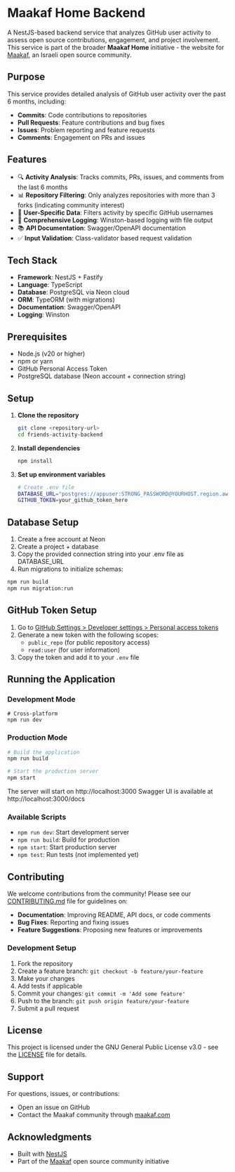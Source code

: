 # Maakaf Home Backend

A NestJS-based backend service that analyzes GitHub user activity to assess open source contributions, engagement, and project involvement. This service is part of the broader **Maakaf Home** initiative - the website for [Maakaf](https://maakaf.com), an Israeli open source community.

## Purpose

This service provides detailed analysis of GitHub user activity over the past 6 months, including:
- **Commits**: Code contributions to repositories
- **Pull Requests**: Feature contributions and bug fixes
- **Issues**: Problem reporting and feature requests
- **Comments**: Engagement on PRs and issues

## Features

- 🔍 **Activity Analysis**: Tracks commits, PRs, issues, and comments from the last 6 months
- 📊 **Repository Filtering**: Only analyzes repositories with more than 3 forks (indicating community interest)
- 🎯 **User-Specific Data**: Filters activity by specific GitHub usernames
- 📝 **Comprehensive Logging**: Winston-based logging with file output
- 📚 **API Documentation**: Swagger/OpenAPI documentation
- ✅ **Input Validation**: Class-validator based request validation

## Tech Stack

- **Framework**: NestJS + Fastify
- **Language**: TypeScript
- **Database**: PostgreSQL via Neon cloud
- **ORM**: TypeORM (with migrations)
- **Documentation**: Swagger/OpenAPI
- **Logging**: Winston

## Prerequisites

- Node.js (v20 or higher)
- npm or yarn
- GitHub Personal Access Token
- PostgreSQL database (Neon account + connection string)  

## Setup

1. **Clone the repository**
   ```bash
   git clone <repository-url>
   cd friends-activity-backend
   ```

2. **Install dependencies**
   ```bash
   npm install
   ```

3. **Set up environment variables**
   ```bash
   # Create .env file
   DATABASE_URL="postgres://appuser:STRONG_PASSWORD@YOURHOST.region.aws.neon.tech/appdb?sslmode=require"
   GITHUB_TOKEN=your_github_token_here
   ```

## Database Setup

1. Create a free account at Neon
2. Create a project + database
3. Copy the provided connection string into your .env file as DATABASE_URL
4. Run migrations to initialize schemas:
```bash
npm run build
npm run migration:run
```

## GitHub Token Setup

1. Go to [GitHub Settings > Developer settings > Personal access tokens](https://github.com/settings/tokens)
2. Generate a new token with the following scopes:
   - `public_repo` (for public repository access)
   - `read:user` (for user information)
3. Copy the token and add it to your `.env` file

## Running the Application

### Development Mode
```
# Cross-platform
npm run dev
```

### Production Mode
```bash
# Build the application
npm run build

# Start the production server
npm start
```

The server will start on http://localhost:3000
Swagger UI is available at http://localhost:3000/docs

### Available Scripts

- `npm run dev`: Start development server
- `npm run build`: Build for production
- `npm start`: Start production server
- `npm test`: Run tests (not implemented yet)

## Contributing

We welcome contributions from the community! Please see our [CONTRIBUTING.md](CONTRIBUTING.md) file for guidelines on:

- **Documentation**: Improving README, API docs, or code comments
- **Bug Fixes**: Reporting and fixing issues
- **Feature Suggestions**: Proposing new features or improvements

### Development Setup

1. Fork the repository
2. Create a feature branch: `git checkout -b feature/your-feature`
3. Make your changes
4. Add tests if applicable
5. Commit your changes: `git commit -m 'Add some feature'`
6. Push to the branch: `git push origin feature/your-feature`
7. Submit a pull request

## License

This project is licensed under the GNU General Public License v3.0 - see the [LICENSE](LICENSE) file for details.

## Support

For questions, issues, or contributions:
- Open an issue on GitHub
- Contact the Maakaf community through [maakaf.com](https://maakaf.com)

## Acknowledgments

- Built with [NestJS](https://nestjs.com/)
- Part of the [Maakaf](https://maakaf.com) open source community initiative 
